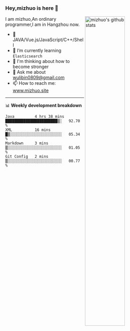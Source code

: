 ### Hey,mizhuo is here 👋

<img align="right" alt="mizhuo's github stats" width="50%" src="https://github-readme-stats.vercel.app/api?username=mizhuo&theme=tokyonight&show_icons=true">

I am mizhuo,An ordinary programmer,I am in Hangzhou now.

- 🔭 JAVA/Vue.js/JavaScript/C++/Shell
- 🌱 I’m currently learning `Elasticsearch`
- 🤔 I'm thinking about how to become stronger
- 💬 Ask me about wulibin0809@gmail.com
- 📫 How to reach me: www.mizhuo.site

---
📊 **Weekly development breakdown**

<!--START_SECTION:waka-->
```text
Java         4 hrs 38 mins   ███████████████████████▒░   92.70 % 
XML          16 mins         █▒░░░░░░░░░░░░░░░░░░░░░░░   05.34 % 
Markdown     3 mins          ▒░░░░░░░░░░░░░░░░░░░░░░░░   01.05 % 
Git Config   2 mins          ▒░░░░░░░░░░░░░░░░░░░░░░░░   00.77 % 
```
<!--END_SECTION:waka-->
